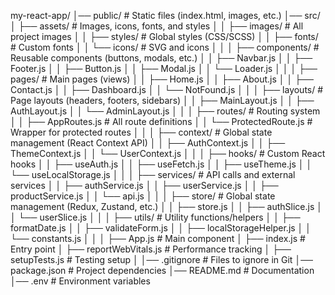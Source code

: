 my-react-app/
│── public/ # Static files (index.html, images, etc.)
│── src/
│ ├── assets/ # Images, icons, fonts, and styles
│ │ ├── images/ # All project images
│ │ ├── styles/ # Global styles (CSS/SCSS)
│ │ ├── fonts/ # Custom fonts
│ │ └── icons/ # SVG and icons
│ │
│ ├── components/ # Reusable components (buttons, modals, etc.)
│ │ ├── Navbar.js
│ │ ├── Footer.js
│ │ ├── Button.js
│ │ ├── Modal.js
│ │ └── Loader.js
│ │
│ ├── pages/ # Main pages (views)
│ │ ├── Home.js
│ │ ├── About.js
│ │ ├── Contact.js
│ │ ├── Dashboard.js
│ │ └── NotFound.js
│ │
│ ├── layouts/ # Page layouts (headers, footers, sidebars)
│ │ ├── MainLayout.js
│ │ ├── AuthLayout.js
│ │ └── AdminLayout.js
│ │
│ ├── routes/ # Routing system
│ │ ├── AppRoutes.js # All route definitions
│ │ └── ProtectedRoute.js # Wrapper for protected routes
│ │
│ ├── context/ # Global state management (React Context API)
│ │ ├── AuthContext.js
│ │ ├── ThemeContext.js
│ │ └── UserContext.js
│ │
│ ├── hooks/ # Custom React hooks
│ │ ├── useAuth.js
│ │ ├── useFetch.js
│ │ ├── useTheme.js
│ │ └── useLocalStorage.js
│ │
│ ├── services/ # API calls and external services
│ │ ├── authService.js
│ │ ├── userService.js
│ │ ├── productService.js
│ │ └── api.js
│ │
│ ├── store/ # Global state management (Redux, Zustand, etc.)
│ │ ├── store.js
│ │ ├── authSlice.js
│ │ └── userSlice.js
│ │
│ ├── utils/ # Utility functions/helpers
│ │ ├── formatDate.js
│ │ ├── validateForm.js
│ │ ├── localStorageHelper.js
│ │ └── constants.js
│ │
│ ├── App.js # Main component
│ ├── index.js # Entry point
│ ├── reportWebVitals.js # Performance tracking
│ ├── setupTests.js # Testing setup
│
│── .gitignore # Files to ignore in Git
│── package.json # Project dependencies
│── README.md # Documentation
│── .env # Environment variables
